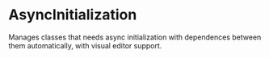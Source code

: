 # AsyncInitialization
Manages classes that needs async initialization with dependences between them automatically, with visual editor support.
